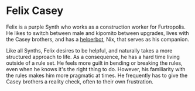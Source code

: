 # Felix Casey

Felix is a purple Synth who works as a construction worker for Furtropolis. He likes to switch between male and kipomito between upgrades, lives with the Casey brothers, and has a [helperbot](https://synthspecies.com/wiki/Helperbots), Nix, that serves as his companion.

Like all Synths, Felix desires to be helpful, and naturally takes a more structured approach to life. As a consequence, he has a hard time living outside of a rule set. He feels more guilt in bending or breaking the rules, even when he knows it's the right thing to do. However, his familiarity with the rules makes him more pragmatic at times. He frequently has to give the Casey brothers a reality check, often to their own frustration.
